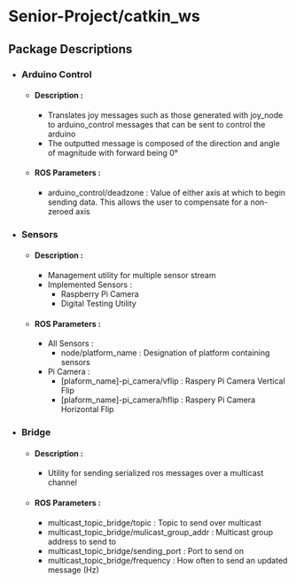 # Senior-Project/catkin_ws

## Package Descriptions 

* ### Arduino Control
    * #### Description :
        * Translates joy messages such as those generated with joy_node to arduino_control messages that can be sent to control the arduino
        * The outputted message is composed of the direction and angle of magnitude with forward being 0&deg;
    * #### ROS Parameters :
        * arduino_control/deadzone : Value of either axis at which to begin sending data. This allows the user to compensate for a non-zeroed axis

* ### Sensors
    * #### Description :
        * Management utility for multiple sensor stream
        * Implemented Sensors :
            * Raspberry Pi Camera
            * Digital Testing Utility
    * #### ROS Parameters :
        * All Sensors :
            * node/platform_name : Designation of platform containing sensors
        * Pi Camera :
            * [plaform_name]-pi_camera/vflip : Raspery Pi Camera Vertical Flip
            * [plaform_name]-pi_camera/hflip : Raspery Pi Camera Horizontal Flip

* ### Bridge
    * #### Description :
        * Utility for sending serialized ros messages over a multicast channel
    * #### ROS Parameters :
        * multicast_topic_bridge/topic : Topic to send over multicast
        * multicast_topic_bridge/mulicast_group_addr : Multicast group address to send to
        * multicast_topic_bridge/sending_port : Port to send on
        * multicast_topic_bridge/frequency : How often to send an updated message (Hz)
